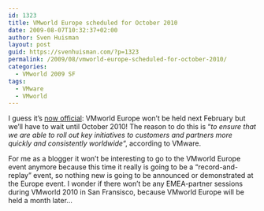 ```yaml
---
id: 1323
title: VMworld Europe scheduled for October 2010
date: 2009-08-07T10:32:37+02:00
author: Sven Huisman
layout: post
guid: https://svenhuisman.com/?p=1323
permalink: /2009/08/vmworld-europe-scheduled-for-october-2010/
categories:
  - VMworld 2009 SF
tags:
  - VMware
  - VMworld
---
```

I guess it&#8217;s <a title="VMworld Europe" href="http://www.vmworld.com/blogs/vmworld/2009/08/06/an-update-on-vmworld-europe" target="_blank">now official</a>: VMworld Europe won&#8217;t be held next February but we&#8217;ll have to wait until October 2010! The reason to do this is &#8220;_to ensure that we are able to roll out key initiatives to customers and partners more quickly and consistently worldwide_&#8220;, according to VMware.

For me as a blogger it won&#8217;t be interesting to go to the VMworld Europe event anymore because this time it really is going to be a &#8220;record-and-replay&#8221; event, so nothing new is going to be announced or demonstrated at the Europe event. I wonder if there won&#8217;t be any EMEA-partner sessions during VMworld 2010 in San Fransisco, because VMworld Europe will be held a month later&#8230;